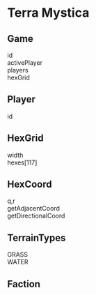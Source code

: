 Terra Mystica
==============

Game
--------------
id   
activePlayer  
players  
hexGrid  

Player
--------------
id  

HexGrid
--------------
width  
hexes[117]  


HexCoord
--------------
q,r  
getAdjacentCoord  
getDirectionalCoord  

TerrainTypes
--------------
GRASS  
WATER  

Faction
--------------



